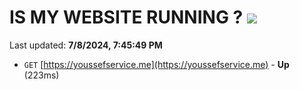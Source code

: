 # IS MY WEBSITE RUNNING ? [![](https://img.shields.io/static/v1?label=Sponsor&message=%E2%9D%A4&logo=GitHub&color=%23fe8e86)](https://github.com/sponsors/Youssef-Lehmam)

Last updated: **7/8/2024, 7:45:49 PM**

- `GET` [https://youssefservice.me](https://youssefservice.me) - **Up** (223ms)
